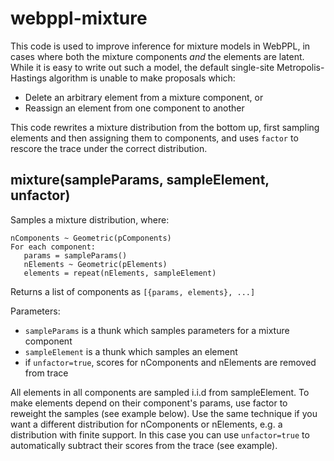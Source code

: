 # webppl-mixture
This code is used to improve inference for mixture models in WebPPL, in cases where both the
mixture components *and* the elements are latent. While it is easy to write out such a model,
the default single-site Metropolis-Hastings algorithm is unable to make proposals which:
- Delete an arbitrary element from a mixture component, or
- Reassign an element from one component to another

This code rewrites a mixture distribution from the bottom up, first sampling elements and then
assigning them to components, and uses `factor` to rescore the trace under the correct distribution.

##  mixture(sampleParams, sampleElement, unfactor)
Samples a mixture distribution, where:
```
nComponents ~ Geometric(pComponents)
For each component:
   params = sampleParams()
   nElements ~ Geometric(pElements)
   elements = repeat(nElements, sampleElement)
```
Returns a list of components as `[{params, elements}, ...]`

Parameters:
- `sampleParams` is a thunk which samples parameters for a mixture component
- `sampleElement` is a thunk which samples an element
- if `unfactor=true`, scores for nComponents and nElements are removed from trace

All elements in all components are sampled i.i.d from sampleElement. To make
elements depend on their component's params, use factor to reweight the samples
(see example below). Use the same technique if you want a different distribution
for nComponents or nElements, e.g. a distribution with finite support. In this case
you can use `unfactor=true` to automatically subtract their scores from the trace (see example).
